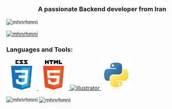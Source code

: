 <h3 align="center">A passionate Backend developer from Iran</h3>

<p align="left"> <img src="https://komarev.com/ghpvc/?username=mhnrhmni&label=Profile%20views&color=0e75b6&style=flat" alt="mhnrhmni" /> </p>

<p align="left"> <a href="https://github.com/ryo-ma/github-profile-trophy"><img src="https://github-profile-trophy.vercel.app/?username=mhnrhmni" alt="mhnrhmni" /></a> </p>

<p align="left">
</p>

<h3 align="left">Languages and Tools:</h3>
<p align="left"> <a href="https://www.w3schools.com/css/" target="_blank" rel="noreferrer"> <img src="https://raw.githubusercontent.com/devicons/devicon/master/icons/css3/css3-original-wordmark.svg" alt="css3" width="80" height="80"/> </a> <a href="https://www.w3.org/html/" target="_blank" rel="noreferrer"> <img src="https://raw.githubusercontent.com/devicons/devicon/master/icons/html5/html5-original-wordmark.svg" alt="html5" width="80" height="80"/> </a> <a href="https://www.adobe.com/in/products/illustrator.html" target="_blank" rel="noreferrer"> <img src="https://www.vectorlogo.zone/logos/adobe_illustrator/adobe_illustrator-icon.svg" alt="illustrator" width="80" height="80"/> </a> <a href="https://www.python.org" target="_blank" rel="noreferrer"> <img src="https://raw.githubusercontent.com/devicons/devicon/master/icons/python/python-original.svg" alt="python" width="80" height="80"/> </a> </p>

<p><img align="left" src="https://github-readme-stats.vercel.app/api/top-langs?username=mhnrhmni&show_icons=true&locale=en&layout=compact" alt="mhnrhmni" /></p>

<p>&nbsp;<img align="center" src="https://github-readme-stats.vercel.app/api?username=mhnrhmni&show_icons=true&locale=en" alt="mhnrhmni" /></p>


<!---
mhnrhmni/mhnrhmni is a ✨ special ✨ repository because its `README.md` (this file) appears on your GitHub profile.
You can click the Preview link to take a look at your changes.
--->
